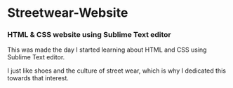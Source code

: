 # Streetwear-Website

### HTML &amp; CSS website using Sublime Text editor

This was made the day I started learning about HTML and CSS using Sublime Text editor.

I just like shoes and the culture of street wear, which is why I dedicated this towards that interest.


